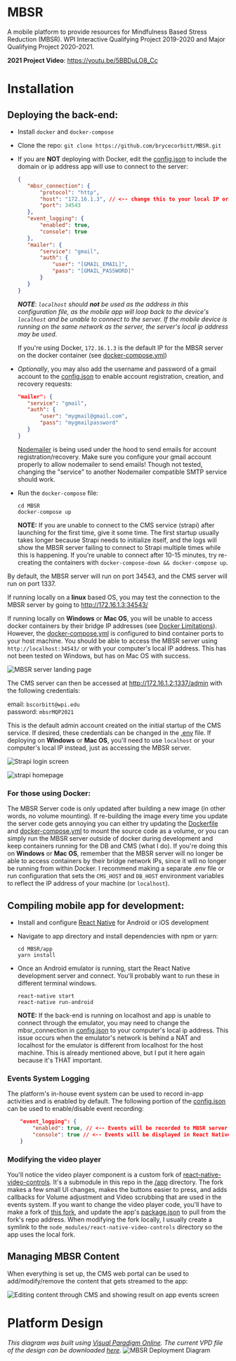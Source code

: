 # MBSR
A mobile platform to provide resources for Mindfulness Based Stress Reduction (MBSR). WPI Interactive Qualifying Project 2019-2020 and Major Qualifying Project 2020-2021.

**2021 Project Video**: https://youtu.be/5BBDuLO8_Cc
# Installation
 ## Deploying the back-end:
 - Install `docker` and `docker-compose`
 - Clone the repo:
	  `git clone https://github.com/brycecorbitt/MBSR.git`
 - If you are **NOT** deploying with Docker, edit the [config.json](https://github.com/brycecorbitt/MBSR/blob/master/config.json) to include the domain or ip address app will use to connect to the server:
	 ```json
	{
		"mbsr_connection": {
			"protocol": "http",
			"host": "172.16.1.3", // <-- change this to your local IP or Host/DNS name
			"port": 34543
		},
		"event_logging": {
			"enabled": true,
			"console": true
		},
		"mailer": {
			"service": "gmail",
			"auth": {
				"user": "[GMAIL_EMAIL]",
				"pass": "[GMAIL_PASSWORD]"
			}
		}
	}
	```
	***NOTE***: *`localhost` should **not** be used as the address in this configuration file, as the mobile app will loop back to the device's `localhost` and be unable to connect to the server. If the mobile device is running on the same network as the server, the server's local ip address may be used.*
	
	If you're using Docker, `172.16.1.3` is the default IP for the MBSR server on the docker container (see [docker-compose.yml](docker-compose.yml))

- *Optionally*, you may also add the username and password of a gmail account to the [config.json](https://github.com/brycecorbitt/MBSR/blob/master/config.json) to enable account registration, creation, and recovery requests:
	 ```json
	"mailer": {
		"service": "gmail",
		"auth": {
			"user": "mygmail@gmail.com",
			"pass": "mygmailpassword"
		}
	}
	```
	[Nodemailer](https://nodemailer.com/about/) is being used under the hood to send emails for account registration/recovery. Make sure you configure your gmail account properly to allow nodemailer to send emails! Though not tested, changing the "service" to another Nodemailer compatible SMTP service should work.
- Run the `docker-compose` file:
	```
	cd MBSR
	docker-compose up
	```
	**NOTE:** If you are unable to connect to the CMS service (strapi) after launching for the first time, give it some time. The first startup usually takes longer because Strapi needs to initialize itself, and the logs will show the MBSR server failing to connect to Strapi multiple times while this is happening. If you're unable to connect after 10-15 minutes, try re-creating the containers with `docker-compose-down && docker-compose up`.

By default, the MBSR server will run on port 34543, and the CMS server will run on port 1337.

If running locally on a **linux** based OS, you may test the connection to the MBSR server by going to http://172.16.1.3:34543/

If running locally on **Windows** or **Mac OS**, you will be unable to access docker containers by their bridge IP addresses (see [Docker Limitations](https://docs.docker.com/docker-for-windows/networking/#per-container-ip-addressing-is-not-possible)). However, the [docker-compose.yml](docker-compose.yml) is configured to bind container ports to your host machine. You should be able to access the MBSR server using `http://localhost:34543/` or with your computer's local IP address. This has not been tested on Windows, but has on Mac OS with success.

![MBSR server landing page](https://i.imgur.com/NDDl3xN.png)

The CMS server can then be accessed at http://172.16.1.2:1337/admin with the following credentials:

email:	`bscorbitt@wpi.edu`<br>password:	`mbsrMQP2021`

This is the default admin account created on the initial startup of the CMS service. If desired, these credentials can be changed in the [.env](.env) file. If deploying on **Windows** or **Mac OS**, you'll need to use `localhost` or your computer's local IP instead, just as accessing the MBSR server.

![Strapi login screen](https://i.imgur.com/Z1Kchc6.png)

![strapi homepage](https://i.imgur.com/bzAzadh.png)

### For those using Docker:
The MBSR Server code is only updated after building a new image (in other words, no volume mounting). If re-building the image every time you update the server code gets annoying you can either try updating the [Dockerfile](server/Dockerfile) and [docker-compose.yml](docker-compose.yml) to mount the source code as a volume, or you can simply run the MBSR server outside of docker during development and keep containers running for the DB and CMS (what I do). If you're doing this on **Windows** or **Mac OS**, remember that the MBSR server will no longer be able to access containers by their bridge network IPs, since it will no longer be running from within Docker. I recommend making a separate .env file or run configuration that sets the `CMS_HOST` and `DB_HOST` environment variables to reflect the IP address of your machine (or `localhost`). 

## Compiling mobile app for development:
 - Install and configure [React Native](https://facebook.github.io/react-native/docs/getting-started) for Android or iOS development
 - Navigate to app directory and install dependencies with npm or yarn:
	```
	cd MBSR/app
	yarn install
	```
- Once an Android emulator is running, start the React Native development server and connect. You'll probably want to run these in different terminal windows.
	```
	react-native start
	react-native run-android
	```
	
	**NOTE:** If the back-end is running on localhost and app is unable to connect through the emulator, you may need to change the mbsr_connection in [config.json](https://github.com/brycecorbitt/MBSR/blob/master/config.json) to your computer's local ip address. This issue occurs when the emulator's network is behind a NAT and localhost for the emulator is different from localhost for the host machine. This is already mentioned above, but I put it here again because it's THAT important.

### Events System Logging
The platform's in-house event system can be used to record in-app activities and is enabled by default. The following portion of the [config.json](/config.json) can be used to enable/disable event recording:
``` json
	"event_logging": {
		"enabled": true, // <-- Events will be recorded to MBSR server
		"console": true // <-- Events will be displayed in React Native log
	}
```
### Modifying the video player
You'll notice the video player component is a custom fork of [react-native-video-controls](https://github.com/itsnubix/react-native-video-controls). It's a submodule in this repo in the [/app](/app) directory. The fork makes a few small UI changes, makes the buttons easier to press, and adds callbacks for Volume adjustment and Video scrubbing that are used in the events system. If you want to change the video player code, you'll have to make a fork of [this fork](https://github.com/brycecorbitt/mbsr-react-native-video-controls), and update the app's [package.json](/app/package.json) to pull from the fork's repo address. When modifying the fork locally, I usually create a symlink to the `node_modules/react-native-video-controls` directory so the app uses the local fork. 

## Managing MBSR Content
When everything is set up, the CMS web portal can be used to add/modify/remove the content that gets streamed to the app:

![Editing content through CMS and showing result on app events screen](https://i.imgur.com/5eGxmGp.png)

# Platform Design
*This diagram was built using [Visual Paradigm Online](https://online.visual-paradigm.com/). The current VPD file of the design can be downloaded [here](https://drive.google.com/file/d/1yhCIz93xakw1B4B1wPEWKKJQd3cJSAq2/view?usp=sharing).*
![MBSR Deployment Diagram](https://i.imgur.com/8xGQP5i.png)
